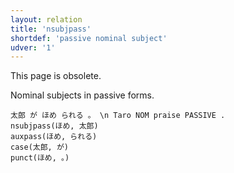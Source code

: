 ```yaml
---
layout: relation
title: 'nsubjpass'
shortdef: 'passive nominal subject'
udver: '1'
---
```


This page is obsolete.

Nominal subjects in passive forms.

~~~ sdparse
太郎 が ほめ られる 。 \n Taro NOM praise PASSIVE .
nsubjpass(ほめ, 太郎)
auxpass(ほめ, られる)
case(太郎, が)
punct(ほめ, 。)
~~~ 
